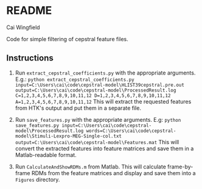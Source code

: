 # README #

Cai Wingfield

Code for simple filtering of cepstral feature files.

## Instructions ##

1. Run `extract_cepstral_coefficients.py` with the appropriate arguments. E.g.:
  `python extract_cepstral_coefficients.py input=C:\Users\cai\code\cepstral-model\HLIST39cepstral.pre.out
output=C:\Users\cai\code\cepstral-model\ProcessedResult.log
C=1,2,3,4,5,6,7,8,9,10,11,12
D=1,2,3,4,5,6,7,8,9,10,11,12
A=1,2,3,4,5,6,7,8,9,10,11,12`
  This will extract the requested features from HTK's output and put them in a separate file.

2. Run `save_features.py` with the appropriate arguments. E.g:
  `python save_features.py input=C:\Users\cai\code\cepstral-model\ProcessedResult.log
words=C:\Users\cai\code\cepstral-model\Stimuli-Lexpro-MEG-Single-col.txt
output=C:\Users\cai\code\cepstral-model\Features.mat`
  This will convert the extracted features into feature matrices and save them in a Matlab-readable format.

3. Run `CalculateAndShowRDMs.m` from Matlab. This will calculate frame-by-frame RDMs from the feature matrices and display and save them into a `Figures` directory.
